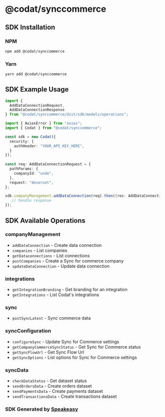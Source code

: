 # @codat/synccommerce

<!-- Start SDK Installation -->
## SDK Installation

### NPM

```bash
npm add @codat/synccommerce
```

### Yarn

```bash
yarn add @codat/synccommerce
```
<!-- End SDK Installation -->

## SDK Example Usage
<!-- Start SDK Example Usage -->
```typescript
import {
  AddDataConnectionRequest,
  AddDataConnectionResponse 
} from "@codat/synccommerce/dist/sdk/models/operations";

import { AxiosError } from "axios";
import { Codat } from "@codat/synccommerce";

const sdk = new Codat({
  security: {
    authHeader: "YOUR_API_KEY_HERE",
  }
});
    
const req: AddDataConnectionRequest = {
  pathParams: {
    companyId: "unde",
  },
  request: "deserunt",
};

sdk.companyManagement.addDataConnection(req).then((res: AddDataConnectionResponse | AxiosError) => {
   // handle response
});
```
<!-- End SDK Example Usage -->

<!-- Start SDK Available Operations -->
## SDK Available Operations


### companyManagement

* `addDataConnection` - Create data connection
* `companies` - List companies
* `getDataconnections` - List connections
* `postCompanies` - Create a Sync for commerce company
* `updateDataConnection` - Update data connection

### integrations

* `getIntegrationBranding` - Get branding for an integration
* `getIntegrations` - List Codat's integrations

### sync

* `postSyncLatest` - Sync commerce data

### syncConfiguration

* `configureSync` - Update Sync for Commerce settings
* `getCompanyCommerceSyncStatus` - Get Sync for Commerce status
* `getSyncFlowUrl` - Get Sync Flow Url
* `getSyncOptions` - List options for Sync for Commerce settings

### syncData

* `checkDataStatus` - Get dataset status
* `sendOrdersData` - Create orders dataset
* `sendPaymentsData` - Create payments dataset
* `sendTransactionsData` - Create transactions dataset
<!-- End SDK Available Operations -->

### SDK Generated by [Speakeasy](https://docs.speakeasyapi.dev/docs/using-speakeasy/client-sdks)
